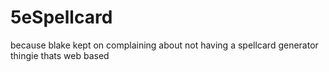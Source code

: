 # 5eSpellcard
because blake kept on complaining about not having a spellcard generator thingie thats web based
